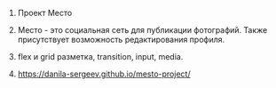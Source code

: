 1. Проект Место

2. Место - это социальная сеть для публикации фотографий. Также присутствует возможность редактирования профиля.

3. flex и grid разметка, transition, input, media.

4. https://danila-sergeev.github.io/mesto-project/
